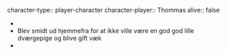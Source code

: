 character-type:: player-character
character-player:: Thommas
alive:: false

-
- Blev smidt ud hjemmefra for at ikke ville være en god god lille dværgepige og blive gift væk
-
